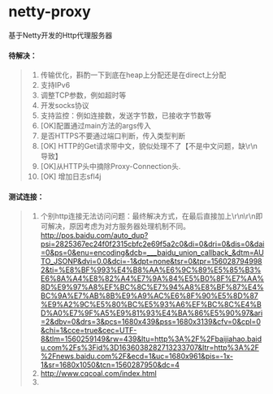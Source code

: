 # netty-proxy
基于Netty开发的Http代理服务器

#### 待解决：
> 1. 传输优化，斟酌一下到底在heap上分配还是在direct上分配
> 2. 支持IPv6
> 3. 调整TCP参数，例如超时等
> 4. 开发socks协议
> 5. 支持监控：例如连接数，发送字节数，已接收字节数等
> 6. [OK]配置通过main方法的args传入  
> 7. 是否HTTPS不要通过端口判断，传入类型判断
> 8. [OK] HTTP的Get请求带中文，貌似处理不了【不是中文问题，缺\r\n导致】
> 9. [OK]从HTTP头中摘除Proxy-Connection头.  
> 10. [OK] 增加日志sfl4j


#### 测试连接：
> 1. 个别http连接无法访问问题：最终解决方式，在最后直接加上\r\n\r\n即可解决，原因考虑为对方服务器处理机制不同。    
http://pos.baidu.com/auto_dup?psi=2825367ec24f0f2315cbfc2e69f5a2c0&di=0&dri=0&dis=0&dai=0&ps=0&enu=encoding&dcb=___baidu_union_callback_&dtm=AUTO_JSONP&dvi=0.0&dci=-1&dpt=none&tsr=0&tpr=1560287949982&ti=%E8%BF%993%E4%B8%AA%E6%9C%89%E5%85%B3%E6%8A%A4%E8%82%A4%E7%9A%84%E5%B0%8F%E7%AA%8D%E9%97%A8%EF%BC%8C%E7%94%A8%E8%BF%87%E4%BC%9A%E7%AB%8B%E9%A9%AC%E6%8F%90%E5%8D%87%E9%A2%9C%E5%80%BC%E5%93%A6%EF%BC%8C%E4%BD%A0%E7%9F%A5%E9%81%93%E4%BA%86%E5%90%97&ari=2&dbv=0&drs=3&pcs=1680x439&pss=1680x3139&cfv=0&cpl=0&chi=1&cce=true&cec=UTF-8&tlm=1560259149&rw=439&ltu=http%3A%2F%2Fbaijiahao.baidu.com%2Fs%3Fid%3D1636038282713233707&ltr=http%3A%2F%2Fnews.baidu.com%2F&ecd=1&uc=1680x961&pis=-1x-1&sr=1680x1050&tcn=1560287950&dc=4  
> 2. http://www.cqcoal.com/index.html
> 3. 